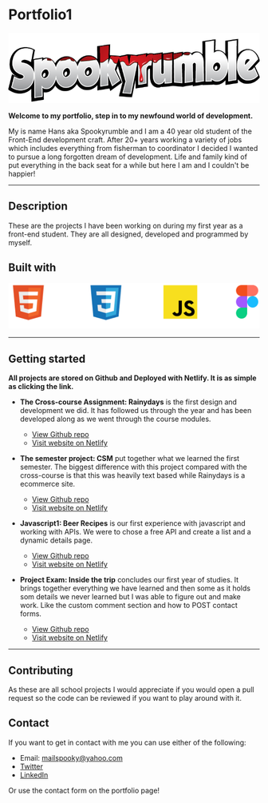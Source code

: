 # Portfolio1

![logo](images/Spookyrumble_text.png)

**Welcome to my portfolio, step in to my newfound world of development.**

My is name Hans aka Spookyrumble and I am a 40 year old student of the Front-End development craft. After 20+ years working a variety of jobs which includes everything from fisherman to coordinator I decided I wanted to pursue a long forgotten dream of development. Life and family kind of put everything in the back seat for a while but here I am and I couldn't be happier!

---

## Description

These are the projects I have been working on during my first year as a front-end student.
They are all designed, developed and programmed by myself.

## Built with

![tool logos](images/Group10_logoBigHor.png)

---

## Getting started

**All projects are stored on Github and Deployed with Netlify. It is as simple as clicking the link.**

- **The Cross-course Assignment: Rainydays** is the first design and development we did. It has followed us through the year and has been developed along as we went through the course modules.

  - [View Github repo](https://github.com/HMAsp/HTML-CSS_CA_HMA_2022)
  - [Visit website on Netlify](https://chic-lollipop-939ca8.netlify.app/)

- **The semester project: CSM** put together what we learned the first semester. The biggest difference with this project compared with the cross-course is that this was heavily text based while Rainydays is a ecommerce site.

  - [View Github repo](https://github.com/HMAsp/2022-12-16_semester_project1_HMAsp)
  - [Visit website on Netlify](https://2022aug-sp1-hma.netlify.app/)

- **Javascript1: Beer Recipes** is our first experience with javascript and working with APIs. We were to chose a free API and create a list and a dynamic details page.

  - [View Github repo](https://github.com/HMAsp/hma_js1_ca)
  - [Visit website on Netlify](https://soft-basbousa-03b99f.netlify.app/)

* **Project Exam: Inside the trip** concludes our first year of studies. It brings together everything we have learned and then some as it holds som details we never learned but I was able to figure out and make work. Like the custom comment section and how to POST contact forms.

  - [View Github repo](https://github.com/Noroff-FEU-Assignments/project-exam-1-HMAsp)
  - [Visit website on Netlify](https://friendly-moonbeam-149a6a.netlify.app/)

---

## Contributing

As these are all school projects I would appreciate if you would open a pull request so the code can be reviewed if you want to play around with it.

## Contact

If you want to get in contact with me you can use either of the following:
* Email: mailspooky@yahoo.com
* [Twitter](https://twitter.com/HansMarAnd)
* [LinkedIn](https://www.linkedin.com/in/hma1982/)

Or use the contact form on the portfolio page!
